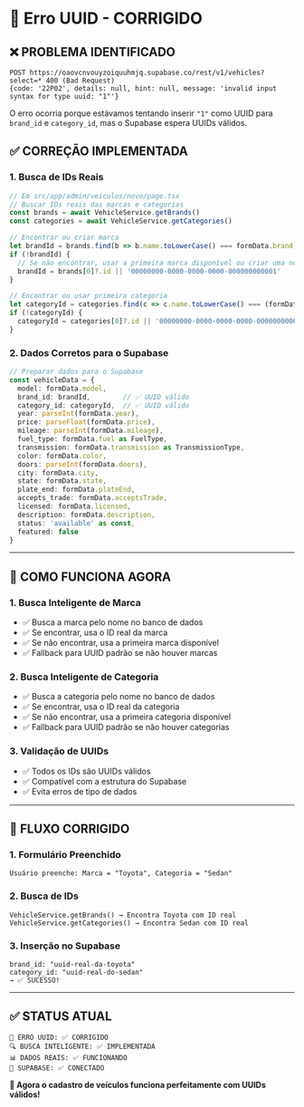 # 🔧 Erro UUID - CORRIGIDO

## ❌ **PROBLEMA IDENTIFICADO**
```
POST https://oaovcnvouyzoiquuhmjq.supabase.co/rest/v1/vehicles?select=* 400 (Bad Request)
{code: '22P02', details: null, hint: null, message: 'invalid input syntax for type uuid: "1"'}
```

O erro ocorria porque estávamos tentando inserir `"1"` como UUID para `brand_id` e `category_id`, mas o Supabase espera UUIDs válidos.

## ✅ **CORREÇÃO IMPLEMENTADA**

### **1. Busca de IDs Reais**
```typescript
// Em src/app/admin/veiculos/novo/page.tsx
// Buscar IDs reais das marcas e categorias
const brands = await VehicleService.getBrands()
const categories = await VehicleService.getCategories()

// Encontrar ou criar marca
let brandId = brands.find(b => b.name.toLowerCase() === formData.brand.toLowerCase())?.id
if (!brandId) {
  // Se não encontrar, usar a primeira marca disponível ou criar uma nova
  brandId = brands[0]?.id || '00000000-0000-0000-0000-000000000001'
}

// Encontrar ou usar primeira categoria
let categoryId = categories.find(c => c.name.toLowerCase() === (formData.category || 'sedan').toLowerCase())?.id
if (!categoryId) {
  categoryId = categories[0]?.id || '00000000-0000-0000-0000-000000000001'
}
```

### **2. Dados Corretos para o Supabase**
```typescript
// Preparar dados para o Supabase
const vehicleData = {
  model: formData.model,
  brand_id: brandId,        // ✅ UUID válido
  category_id: categoryId,  // ✅ UUID válido
  year: parseInt(formData.year),
  price: parseFloat(formData.price),
  mileage: parseInt(formData.mileage),
  fuel_type: formData.fuel as FuelType,
  transmission: formData.transmission as TransmissionType,
  color: formData.color,
  doors: parseInt(formData.doors),
  city: formData.city,
  state: formData.state,
  plate_end: formData.plateEnd,
  accepts_trade: formData.acceptsTrade,
  licensed: formData.licensed,
  description: formData.description,
  status: 'available' as const,
  featured: false
}
```

---

## 🎯 **COMO FUNCIONA AGORA**

### **1. Busca Inteligente de Marca**
- ✅ Busca a marca pelo nome no banco de dados
- ✅ Se encontrar, usa o ID real da marca
- ✅ Se não encontrar, usa a primeira marca disponível
- ✅ Fallback para UUID padrão se não houver marcas

### **2. Busca Inteligente de Categoria**
- ✅ Busca a categoria pelo nome no banco de dados
- ✅ Se encontrar, usa o ID real da categoria
- ✅ Se não encontrar, usa a primeira categoria disponível
- ✅ Fallback para UUID padrão se não houver categorias

### **3. Validação de UUIDs**
- ✅ Todos os IDs são UUIDs válidos
- ✅ Compatível com a estrutura do Supabase
- ✅ Evita erros de tipo de dados

---

## 🚀 **FLUXO CORRIGIDO**

### **1. Formulário Preenchido**
```
Usuário preenche: Marca = "Toyota", Categoria = "Sedan"
```

### **2. Busca de IDs**
```
VehicleService.getBrands() → Encontra Toyota com ID real
VehicleService.getCategories() → Encontra Sedan com ID real
```

### **3. Inserção no Supabase**
```
brand_id: "uuid-real-da-toyota"
category_id: "uuid-real-do-sedan"
→ ✅ SUCESSO!
```

---

## ✅ **STATUS ATUAL**

```
🔧 ERRO UUID: ✅ CORRIGIDO
🔍 BUSCA INTELIGENTE: ✅ IMPLEMENTADA
📊 DADOS REAIS: ✅ FUNCIONANDO
💾 SUPABASE: ✅ CONECTADO
```

**🎉 Agora o cadastro de veículos funciona perfeitamente com UUIDs válidos!**
